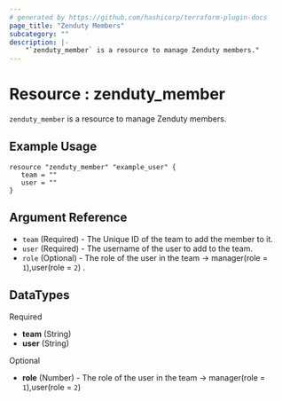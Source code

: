 ```yaml
---
# generated by https://github.com/hashicorp/terraform-plugin-docs
page_title: "Zenduty Members"
subcategory: ""
description: |-
    "`zenduty_member` is a resource to manage Zenduty members."
---
```


# Resource : zenduty_member 
`zenduty_member` is a resource to manage Zenduty members.

## Example Usage

```hcl
resource "zenduty_member" "example_user" {
   team = ""   
   user = ""  
}

```

## Argument Reference

* `team` (Required) - The Unique ID of the team to add the member to it.
* `user` (Required) - The username of the user to add to the team.
* `role` (Optional) - The role of the user in the team -> manager(role = `1`),user(role = `2`) .






<!-- schema generated by tfplugindocs -->
## DataTypes 
Required

- **team** (String)
- **user** (String)

Optional
- **role** (Number) - The role of the user in the team -> manager(role = `1`),user(role = `2`)


